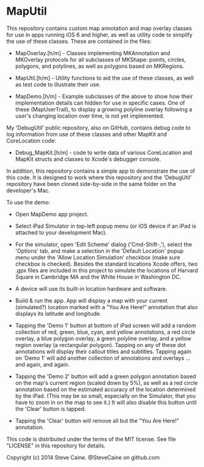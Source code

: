 MapUtil
=======

This repository contains custom map annotation and map overlay classes for use in apps running iOS 6 and higher, as well as utility code to simplify the use of these classes. These are contained in the files:

* MapOverlay.[h/m] - Classes implementing MKAnnotation and MKOverlay protocols for all subclasses of MKShape: points, circles, polygons, and polylines, as well as polygons based on MKRegions.

* MapUtil.[h/m] - Utility functions to aid the use of these classes, as well as test code to illustrate their use.

* MapDemo.[h/m] - Example subclasses of the above to show how their implementation details can hidden for use in specific cases. One of these (MapUserTrail), to display a growing polyline overlay following a user's changing location over time, is not yet implemented. 

My 'DebugUtil' public repository, also on GitHub, contains debug code to log information from use of these classes and other MapKit and CoreLocation code: 

* Debug_MapKit.[h/m] - code to write data of various CoreLocation and MapKit structs and classes to Xcode's debugger console.

In addition, this repository contains a simple app to demonstrate the use of this code. It is designed to work where this repository and the 'DebugUtil' repository have been cloned side-by-side in the same folder on the developer's Mac. 

To use the demo:

- Open MapDemo app project.

- Select iPad Simulator in top-left popup menu (or iOS device if an iPad is attached to your development Mac). 

- For the simulator, open 'Edit Scheme' dialog ('Cmd-Shift-,'), select the 'Options' tab, and make a selection in the 'Default Location' popup menu under the 'Allow Location Simulation' checkbox (make sure checkbox is checked). Besides the standard locations Xcode offers, two .gpx files are included in this project to simulate the locations of Harvard Square in Cambridge MA and the White House in Washington DC.

- A device will use its built-in location hardware and software. 

- Build & run the app. App will display a map with your current (simulated?) location marked with a "You Are Here!" annotation that also displays its latitude and longitude.

- Tapping the 'Demo 1' button at bottom of iPad screen will add a random collection of red, green, blue, cyan, and yellow annotations, a red circle overlay, a blue polygon overlay, a green polyline overlay, and a yellow region overlay (a rectangular polygon). Tapping on any of these dot annotations will display their callout titles and subtitles. Tapping again on 'Demo 1' will add another collection of annotations and overlays ... and again, and again. 

- Tapping the 'Demo 2' button will add a green polygon annotation based on the map's current region (scaled down by 5%), as well as a red circle annotation based on the estimated accuracy of the location determined by the iPad. (This may be so small, especially on the Simulator, that you have to zoom in on the map to see it.) It will also disable this button until the 'Clear' button is tapped. 

- Tapping the 'Clear' button will remove all but the "You Are Here!" annotation. 

This code is distributed under the terms of the MIT license. See file "LICENSE" in this repository for details.

Copyright (c) 2014 Steve Caine.
@SteveCaine on github.com
